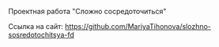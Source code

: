 Проектная работа "Сложно сосредоточиться"

Ссылка на сайт: https://github.com/MariyaTihonova/slozhno-sosredotochitsya-fd

